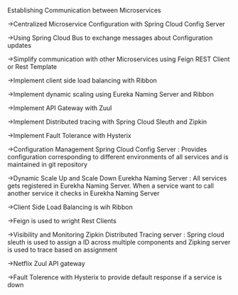 Establishing Communication between Microservices

->Centralized Microservice Configuration with Spring Cloud Config Server

->Using Spring Cloud Bus to exchange messages about Configuration updates

->Simplify communication with other Microservices using Feign REST Client or Rest Template

->Implement client side load balancing with Ribbon

->Implement dynamic scaling using Eureka Naming Server and Ribbon

->Implement API Gateway with Zuul

->Implement Distributed tracing with Spring Cloud Sleuth and Zipkin

->Implement Fault Tolerance with Hysterix

->Configuration Management
Spring Cloud Config Server : Provides configuration corresponding to different environments of all services and is maintained in git repository

->Dynamic Scale Up and Scale Down
Eurekha Naming Server : All services gets registered in Eurekha Naming Server. When a service want to call another service it checks in Eurekha Naming Server

->Client Side Load Balancing is wih Ribbon

->Feign is used to wright Rest Clients

->Visibility and Monitoring
Zipkin Distributed Tracing server : Spring cloud sleuth is used to assign a ID across multiple components and Zipking server is used to trace based on assignment

->Netflix Zuul API gateway

->Fault Tolerence with Hysterix to provide default response if a service is down

